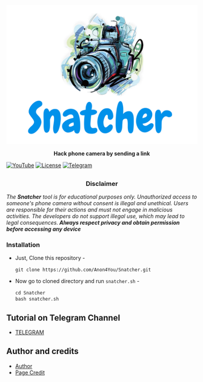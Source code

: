 <p align="center">
  <img src="Snatcher-imgs/img.png">
</p>
<p align="center"><b> Hack phone camera by sending a link</b></p>

[![YouTube](https://img.shields.io/badge/You-Tube-red)](https://youtube.com/@alienkrishnorg) [![License](https://img.shields.io/badge/Licenese-MIT-blue.svg?longCache=true&style=flat)](https://github.com/Anon4You/Snatcher/blob/main/LICENSE) [![Telegram](https://img.shields.io/badge/Telegram-join-green)](https://t.me/nullxvoid) 

##
<h3><p align="center">Disclaimer</p></h3>

<i>The <b>Snatcher</b> tool is for educational purposes only. Unauthorized access to someone's phone camera without consent is illegal and unethical. Users are responsible for their actions and must not engage in malicious activities. The developers do not support illegal use, which may lead to legal consequences.<b> Always respect privacy and obtain permission before accessing any device</b>
</i>

### Installation

- Just, Clone this repository -
  ```
  git clone https://github.com/Anon4You/Snatcher.git
  ```

- Now go to cloned directory and run `snatcher.sh` -
  ```
  cd Snatcher
  bash snatcher.sh
  ```
## Tutorial on Telegram Channel 
* [TELEGRAM](https://t.me/nullxvoid)

## Author and credits
* [Author](https://github.com/Anon4You)
* [Page Credit](https://github.com/KasRoudra2/CamHacker)









